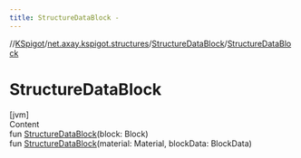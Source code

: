 ```yaml
---
title: StructureDataBlock -
---
```

//[KSpigot](../../index.md)/[net.axay.kspigot.structures](../index.md)/[StructureDataBlock](index.md)/[StructureDataBlock](-structure-data-block.md)



# StructureDataBlock  
[jvm]  
Content  
fun [StructureDataBlock](-structure-data-block.md)(block: Block)  
fun [StructureDataBlock](-structure-data-block.md)(material: Material, blockData: BlockData)  



